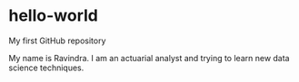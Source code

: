 # hello-world
My first GitHub repository

My name is Ravindra. I am an actuarial analyst and trying to learn new data science techniques.
